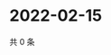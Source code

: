 # 2022-02-15

共 0 条

<!-- BEGIN WEIBO -->
<!-- 最后更新时间 Tue Feb 15 2022 07:08:41 GMT+0800 (China Standard Time) -->

<!-- END WEIBO -->
